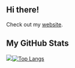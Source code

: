 ## Hi there!
Check out my  <a href="https://ricarim.com" target="_blank">website</a>.

## My GitHub Stats
<img src="https://github-readme-stats.vercel.app/api?username=ricarim&show_icons=true&theme=transparent&hide_rank=true&hide_title=true&hide_border=true&count_private=true"/>[![Top Langs](https://github-readme-stats.vercel.app/api/top-langs/?username=ricarim&theme=transparent&layout=compact&langs_count=8&hide_title=true&hide_border=true&hide=shell,jupyter%20notebook)](https://github.com/anuraghazra/github-readme-stats)

<!--## Visitors-->
<!--![Visitor Count](https://profile-counter.glitch.me/ric-amorim/count.svg) -->
